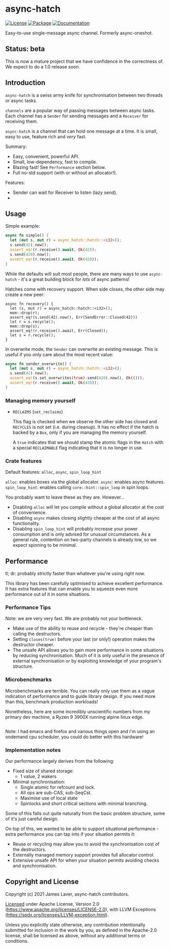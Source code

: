 # async-hatch

[![License](https://img.shields.io/crates/l/async-hatch.svg)](https://github.com/irrustible/async-hatch/blob/main/LICENSE)
[![Package](https://img.shields.io/crates/v/async-hatch.svg)](https://crates.io/crates/async-hatch)
[![Documentation](https://docs.rs/async-hatch/badge.svg)](https://docs.rs/async-hatch)

Easy-to-use single-message async channel. Formerly async-oneshot.

## Status: beta

This is now a mature project that we have confidence in the
correctness of. We expect to do a 1.0 release soon.

## Introduction

`async-hatch` is a swiss army knife for synchronisation between two
threads or async tasks.

`channels` are a popular way of passing messages between async
tasks. Each channel has a `Sender` for sending messages and a
`Receiver` for receiving them.

`async-hatch` is a channel that can hold one message at a time. It is
small, easy to use, feature rich and *very* fast.

Summary:

* Easy, convenient, powerful API.
* Small, low-dependency, fast to compile.
* Blazing fast! See `Performance` section below.
* Full no-std support (with or without an allocator!).

Features:

* Sender can wait for Receiver to listen (lazy send).
* 

## Usage

Simple example:

```rust
async fn simple() {
  let (mut s, mut r) = async_hatch::hatch::<i32>();
  s.send(42).now();
  assert_eq!(r.receive().await, Ok(42));
  s.send(420).now();
  assert_eq!(r.receive().await, Ok(420));
}
```

While the defaults will suit most people, there are many ways to use
`async-hatch` - it's a great building block for *lots* of async
patterns!

Hatches come with recovery support. When side closes, the other side
may create a new peer:

```
async fn recovery() {
  let (s, mut r) = async_hatch::hatch::<i32>();
  mem::drop(r);
  assert_eq!(s.send(42).now(), Err(SendError::Closed(42)))
  let r = s.recycle();
  mem::drop(s);
  assert_eq!(r.receive().await, Err(Closed));
  let s = r.recycle();
}
```

In overwrite mode, the `Sender` can overwrite an existing
message. This is useful if you only care about the most recent value:

```rust
async fn sender_overwrite() {
  let (mut s, mut r) = async_hatch::hatch::<i32>();
  s.send(42).now();
  assert_eq!(s.set_overwrites(true).send(420).now(), Ok(()));
  assert_eq!(r.receive().await, Ok(420));
}
```

### Managing memory yourself


* `RECLAIMS` (`set_reclaims`)
  
  This flag is checked when we observe the other side has closed and
  `RECYCLES` is not set (i.e. during cleanup). It has no effect if the
  hatch is backed by a `Box`, only if you are managing the memory yourself.
  
  A `true` indicates that we should stamp the atomic flags in the
  `Hatch` with a special `RECLAIMABLE` flag indicating that it is no
  longer in use. 



### Crate features

Default features: `alloc`, `async`, `spin_loop_hint`

`alloc`: enables boxes via the global allocator.
`async`: enables async features.
`spin_loop_hint`: enables calling `core::hint::spin_loop` in spin loops.

You probably want to leave these as they are. However...

* Disabling `alloc` will let you compile without a global allocator at
  the cost of convenience.
* Disabling `async` makes closing slightly cheaper at the cost of all
  async functionality.
* Disabling `spin_loop_hint` will probably increase your power
  consumption and is only advised for unusual circumstances. As a
  general rule, contention on two-party channels is already low, so we
  expect spinning to be minimal.

## Performance

tl; dr: probably strictly faster than whatever you're using right now.

This library has been carefully optimised to achieve excellent
performance. It has extra features that can enable you to squeeze even
more performance out of it in some situations.

### Performance Tips

Note: we are very very fast. We are probably not your bottleneck.

* Make use of the ability to reuse and recycle - they're cheaper than
  calling the destructors.
* Setting `closes(true)` before your last (or only!) operation makes
  the destructor cheaper.
* The unsafe API allows you to gain more performance in some
  situations by reducing synchronisation. Much of it is only useful in
  the presence of external synchronisation or by exploiting knowledge
  of your program's structure.

### Microbenchmarks

Microbenchmarks are terrible. You can really only use them as a vague
indication of performance and to guide library design. If you need
more than this, benchmark production workloads!

Nonetheless, here are some incredibly unscientific numbers from my
primary dev machine, a Ryzen 9 3900X running alpine linux edge.

```

```

Note: I had emacs and firefox and various things open and i'm using an
ondemand cpu scheduler, you could do better with this hardware!

### Implementation notes

Our performance largely derives from the following:

* Fixed size of shared storage:
  * 1 value, 2 wakers
* Minimal synchronisation:
  * Single atomic for refcount and lock.
  * All ops are sub-CAS, sub-SeqCst.
  * Maximise use of local state
  * Spinlocks and short critical sections with minimal branching.

Some of this falls out quite naturally from the basic problem
structure, some of it's just careful design.

On top of this, we wanted to be able to support situational
performance - extra performance you can tap into if your situation
permits it:

* Reuse or recycling may allow you to avoid the synchronisation cost
  of the destructors.
* Externally managed memory support provides full allocator control.
* Extensive unsafe API for when your situation permits avoiding checks
  and synchronisation.

## Copyright and License

Copyright (c) 2021 James Laver, async-hatch contributors.

[Licensed](LICENSE) under Apache License, Version 2.0 (https://www.apache.org/licenses/LICENSE-2.0),
with LLVM Exceptions (https://spdx.org/licenses/LLVM-exception.html).

Unless you explicitly state otherwise, any contribution intentionally submitted
for inclusion in the work by you, as defined in the Apache-2.0 license, shall be
licensed as above, without any additional terms or conditions.
